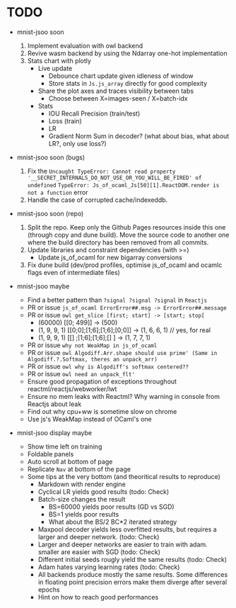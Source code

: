 # TODO
- mnist-jsoo soon
   1. Implement evaluation with owl backend
   1. Revive wasm backend by using the Ndarray one-hot implementation
   1. Stats chart with plotly
      - Live update
         - Debounce chart update given idleness of window
         - Store stats in `Js.js_array` directly for good complexity
      - Share the plot axes and traces visibility between tabs
         - Choose between X=images-seen / X=batch-idx
      - Stats
         - IOU Recall Precision (train/test)
         - Loss (train)
         - LR
         - Gradient Norm Sum in decoder? (what about bias, what about LR?, only use loss?)


- mnist-jsoo soon (bugs)
   1. Fix the `Uncaught TypeError: Cannot read property '__SECRET_INTERNALS_DO_NOT_USE_OR_YOU_WILL_BE_FIRED' of undefined` `TypeError: Js_of_ocaml_Js[50][1].ReactDOM.render is not a function` error
   1. Handle the case of corrupted cache/indexeddb.


- mnist-jsoo soon (repo)
   1. Split the repo. Keep only the Github Pages resources inside this one (through copy and dune build). Move the source code to another one where the build directory has been removed from all commits.
   1. Update libraries and constraint dependencies (with >=)
      - Update js_of_ocaml for new bigarray conversions
   1. Fix dune build (dev/prod profiles, optimise js_of_ocaml and ocamlc flags even of intermediate files)


- mnist-jsoo maybe
   - Find a better pattern than `?signal ?signal ?signal` in `Reactjs`
   - PR or issue `js_of_ocaml ErrorError##.msg -> ErrorError##.message`
   - PR or issue `owl get_slice [first; start] -> [start; stop[`
      - (60000) [[0; 499]] -> (500)
      - (1, 9, 9, 1) [[0;0];[1;6];[1;6];[0;0]] -> (1, 6, 6, 1) // yes, for real
      - (1, 9, 9, 1) [[]   ;[1;6];[1;6];[]   ] -> (1, 7, 7, 1)
   - PR or issue `why not WeakMap in js_of_ocaml`
   - PR or issue `owl Algodiff.Arr.shape should use prime' (Same in Algodiff.?.Softmax, theres an unpack_arr)`
   - PR or issue `owl why is Algodiff's softmax centered??`
   - PR or issue `owl need an unpack_flt'`
   - Ensure good propagation of exceptions throughout reactml/reactjs/webworker/lwt
   - Ensure no mem leaks with Reactml? Why warning in console from Reactjs about leak
   - Find out why cpu+ww is sometime slow on chrome
   - Use js's WeakMap instead of OCaml's one


- mnist-jsoo display maybe
   - Show time left on training
   - Foldable panels
   - Auto scroll at bottom of page
   - Replicate `Nav` at bottom of the page
   - Some tips at the very bottom (and theoritical results to reproduce)
      - Markdown with render engine
      - Cyclical LR yields good results (todo: Check)
      - Batch-size changes the result
         - BS=60000 yields poor results (GD vs SGD)
         - BS=1 yields poor results
         - What about the BS/2 BC*2 iterated strategy
      - Maxpool decoder yields less overfitted results, but requires a larger and deeper network. (todo: Check)
      - Larger and deeper networks are easier to train with adam. smaller are easier with SGD (todo: Check)
      - Different initial seeds rougly yield the same results (todo: Check)
      - Adam hates varying learning rates (todo: Check)
      - All backends produce mostly the same results. Some differences in floating point precision errors make them diverge after several epochs
      - Hint on how to reach good performances
